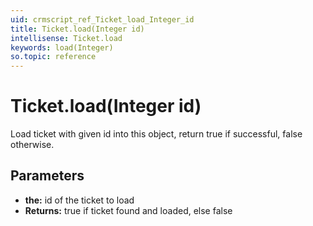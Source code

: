 ```yaml
---
uid: crmscript_ref_Ticket_load_Integer_id
title: Ticket.load(Integer id)
intellisense: Ticket.load
keywords: load(Integer)
so.topic: reference
---
```


# Ticket.load(Integer id)

Load ticket with given id into this object, return true if successful, false otherwise.

## Parameters

* **the:** id of the ticket to load
* **Returns:** true if ticket found and loaded, else false

